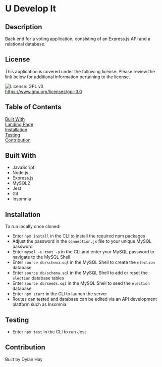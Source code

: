 # U Develop It

## Description
Back end for a voting application, consisting of an Express.js API and a relational database.

## License  
This application is covered under the following license. Please review the link below for additional information pertaining to the license.
    
![License: GPL v3](https://img.shields.io/badge/License-GPLv3-blue.svg)  
https://www.gnu.org/licenses/gpl-3.0

## Table of Contents
[Built With](#built-with)  
[Landing Page](#landing-page)  
[Installation](#installation)   
[Testing](#testing)  
[Contribution](#contribution)  

## Built With
* JavaScript
* Node.js
* Express.js
* MySQL2
* Jest
* Git
* Insomnia

## Installation
To run locally once cloned:
* Enter `npm install` in the CLI to install the required npm packages
* Adjust the password in the `connection.js` file to your unique MySQL password
* Enter `mysql -u root -p` in the CLI and enter your MySQL password to navigate to the MySQL Shell
* Enter `source db/schema.sql` in the MySQL Shell to create the `election` database
* Enter `source db/schema.sql` in the MySQL Shell to add or reset the `election` database tables
* Enter `source db/seeds.sql` in the MySQL Shell to seed the `election` database
* Enter `npm start` in the CLI to launch the server
* Routes can tested and database can be edited via an API development platform such as Insomnia

## Testing
* Enter `npm test` in the CLI to run Jest

## Contribution
Built by Dylan Hay